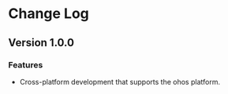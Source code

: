 # Change Log

## Version 1.0.0
### Features
- Cross-platform development that supports the ohos platform.
